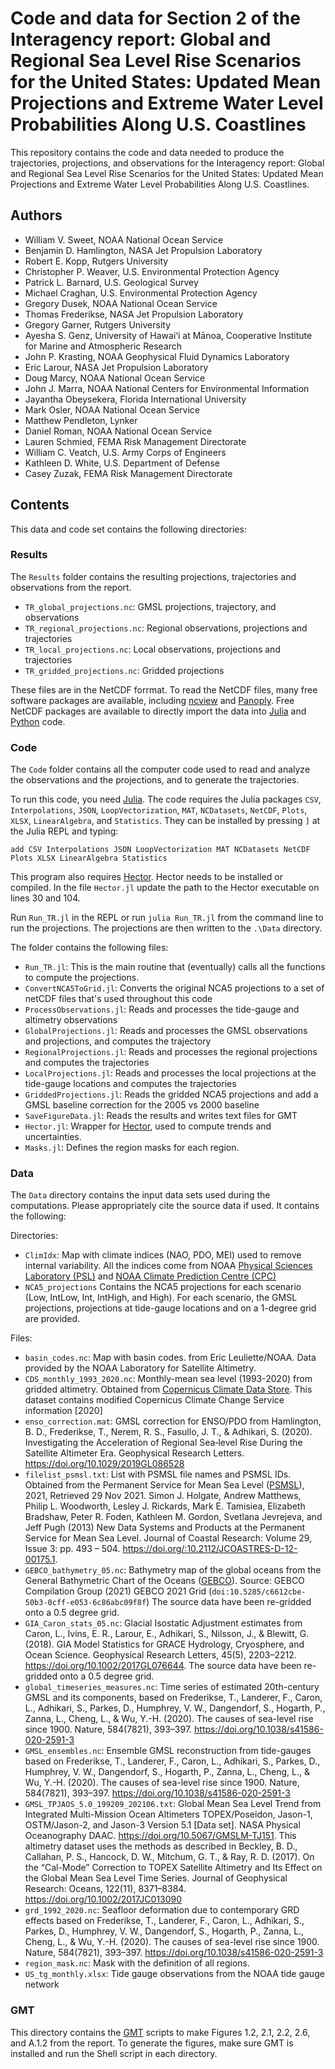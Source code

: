# Code and data for Section 2 of the Interagency report: Global and Regional Sea Level Rise Scenarios for the United States: Updated Mean Projections and Extreme Water Level Probabilities Along U.S. Coastlines
This repository contains the code and data needed to produce the trajectories, projections, and observations for the Interagency report: Global and Regional Sea Level Rise Scenarios for the United States: Updated Mean Projections and Extreme Water Level Probabilities Along U.S. Coastlines.

## Authors
- William V. Sweet, NOAA National Ocean Service 
- Benjamin D. Hamlington, NASA Jet Propulsion Laboratory 
- Robert E. Kopp, Rutgers University 
- Christopher P. Weaver, U.S. Environmental Protection Agency 
- Patrick L. Barnard, U.S. Geological Survey 
- Michael Craghan, U.S. Environmental Protection Agency 
- Gregory Dusek, NOAA National Ocean Service 
- Thomas Frederikse, NASA Jet Propulsion Laboratory 
- Gregory Garner, Rutgers University 
- Ayesha S. Genz, University of Hawai‘i at Mānoa, Cooperative Institute for Marine and Atmospheric Research 
- John P. Krasting, NOAA Geophysical Fluid Dynamics Laboratory 
- Eric Larour, NASA Jet Propulsion Laboratory 
- Doug Marcy, NOAA National Ocean Service 
- John J. Marra, NOAA National Centers for Environmental Information 
- Jayantha Obeysekera, Florida International University 
- Mark Osler, NOAA National Ocean Service 
- Matthew Pendleton, Lynker 
- Daniel Roman, NOAA National Ocean Service 
- Lauren Schmied, FEMA Risk Management Directorate 
- William C. Veatch, U.S. Army Corps of Engineers 
- Kathleen D. White, U.S. Department of Defense 
- Casey Zuzak, FEMA Risk Management Directorate

## Contents
This data and code set contains the following directories:
### Results
The `Results` folder contains the resulting projections, trajectories and observations from the report.

- `TR_global_projections.nc`: GMSL projections, trajectory, and observations 
- `TR_regional_projections.nc`: Regional observations, projections and trajectories 
- `TR_local_projections.nc`: Local observations, projections and trajectories
- `TR_gridded_projections.nc`: Gridded projections

These files are in the NetCDF forrmat. To read the NetCDF files, many free software packages are available, including [ncview](http://meteora.ucsd.edu/~pierce/ncview_home_page.html) and [Panoply](https://www.giss.nasa.gov/tools/panoply/). Free NetCDF packages are available to directly import the data into [Julia](https://github.com/Alexander-Barth/NCDatasets.jl) and [Python](https://unidata.github.io/netcdf4-python/) code.

### Code
The `Code` folder contains all the computer code used to read and analyze the observations and the projections, and to generate the trajectories. 

To run this code, you need [Julia](https://julialang.org/). The code requires the Julia packages `CSV`, `Interpolations`, `JSON`,  `LoopVectorization`,  `MAT`,  `NCDatasets`, `NetCDF`, `Plots`, `XLSX`, `LinearAlgebra`, and `Statistics`. They can be installed by pressing `]` at the Julia REPL and typing:
```
add CSV Interpolations JSON LoopVectorization MAT NCDatasets NetCDF Plots XLSX LinearAlgebra Statistics
```

This program also requires [Hector](http://segal.ubi.pt/hector/). Hector needs to be installed or compiled. In the file `Hector.jl` update the path to the Hector executable on lines 30 and 104. 

Run `Run_TR.jl` in the REPL or run `julia Run_TR.jl` from the command line to run the projections. The projections are then written to the `.\Data` directory. 

The folder contains the following files:
- `Run_TR.jl`: This is the main routine that (eventually) calls all the functions to compute the projections.
- `ConvertNCA5ToGrid.jl`: Converts the original NCA5 projections to a set of netCDF files that's used throughout this code
- `ProcessObservations.jl`: Reads and processes the tide-gauge and altimetry observations
- `GlobalProjections.jl`: Reads and processes the GMSL observations and projections, and computes the trajectory
- `RegionalProjections.jl`: Reads and processes the regional projections and computes the trajectories
- `LocalProjections.jl`: Reads and processes the local projections at the tide-gauge locations and computes the trajectories
- `GriddedProjections.jl`: Reads the gridded NCA5 projections and add a GMSL baseline correction for the 2005 vs 2000 baseline
- `SaveFigureData.jl`: Reads the results and writes text files for GMT
- `Hector.jl`: Wrapper for [Hector](http://segal.ubi.pt/hector/), used to compute trends and uncertainties.
- `Masks.jl`: Defines the region masks for each region.

### Data
The `Data` directory contains the input data sets used during the computations. Please appropriately cite the source data if used. It contains the following:

Directories:
- `ClimIdx`: Map with climate indices (NAO, PDO, MEI) used to remove internal variability. All the indices come from NOAA [Physical Sciences Laboratory (PSL)](https://psl.noaa.gov/data/climateindices/) and [NOAA Climate Prediction Centre (CPC)](https://www.cpc.ncep.noaa.gov/data/teledoc/telecontents.shtml)
- `NCA5_projections` Contains the NCA5 projections for each scenario (Low, IntLow, Int, IntHigh, and High). For each scenario, the GMSL projections, projections at tide-gauge locations and on a 1-degree grid are provided.  

Files:
- `basin_codes.nc`: Map with basin codes. from Eric Leuliette/NOAA. Data provided by the NOAA Laboratory for Satellite Altimetry.
- `CDS_monthly_1993_2020.nc`: Monthly-mean sea level (1993-2020) from gridded altimetry. Obtained from [Copernicus Climate Data Store](https://cds.climate.copernicus.eu/cdsapp#!/dataset/satellite-sea-level-global). This dataset contains modified Copernicus Climate Change Service information [2020]
- `enso_correction.mat`: GMSL correction for ENSO/PDO from Hamlington, B. D., Frederikse, T., Nerem, R. S., Fasullo, J. T., & Adhikari, S. (2020). Investigating the Acceleration of Regional Sea‐level Rise During the Satellite Altimeter Era. Geophysical Research Letters. https://doi.org/10.1029/2019GL086528
- `filelist_psmsl.txt`: List with PSMSL file names and PSMSL IDs. Obtained from the Permanent Service for Mean Sea Level ([PSMSL](http://www.psmsl.org/)), 2021, Retrieved 29 Nov 2021. Simon J. Holgate, Andrew Matthews, Philip L. Woodworth, Lesley J. Rickards, Mark E. Tamisiea, Elizabeth Bradshaw, Peter R. Foden, Kathleen M. Gordon, Svetlana Jevrejeva, and Jeff Pugh (2013) New Data Systems and Products at the Permanent Service for Mean Sea Level. Journal of Coastal Research: Volume 29, Issue 3: pp. 493 – 504. https://doi.org/:10.2112/JCOASTRES-D-12-00175.1.
- `GEBCO_bathymetry_05.nc`: Bathymetry map of the global oceans from the General Bathymetric Chart of the Oceans ([GEBCO](https://www.gebco.net/)). Source: GEBCO Compilation Group (2021) GEBCO 2021 Grid (`doi:10.5285/c6612cbe-50b3-0cff-e053-6c86abc09f8f`) The source data have been re-gridded onto a 0.5 degree grid. 
- `GIA_Caron_stats_05.nc`: Glacial Isostatic Adjustment estimates from Caron, L., Ivins, E. R., Larour, E., Adhikari, S., Nilsson, J., & Blewitt, G. (2018). GIA Model Statistics for GRACE Hydrology, Cryosphere, and Ocean Science. Geophysical Research Letters, 45(5), 2203–2212. <https://doi.org/10.1002/2017GL076644>. The source data have been re-gridded onto a 0.5 degree grid. 
- `global_timeseries_measures.nc`: Time series of estimated 20th-century GMSL and its components, based on Frederikse, T., Landerer, F., Caron, L., Adhikari, S., Parkes, D., Humphrey, V. W., Dangendorf, S., Hogarth, P., Zanna, L., Cheng, L., & Wu, Y.-H. (2020). The causes of sea-level rise since 1900. Nature, 584(7821), 393–397. https://doi.org/10.1038/s41586-020-2591-3
- `GMSL_ensembles.nc`: Ensemble GMSL reconstruction from tide-gauges based on Frederikse, T., Landerer, F., Caron, L., Adhikari, S., Parkes, D., Humphrey, V. W., Dangendorf, S., Hogarth, P., Zanna, L., Cheng, L., & Wu, Y.-H. (2020). The causes of sea-level rise since 1900. Nature, 584(7821), 393–397. https://doi.org/10.1038/s41586-020-2591-3
- `GMSL_TPJAOS_5.0_199209_202106.txt`: Global Mean Sea Level Trend from Integrated Multi-Mission Ocean Altimeters TOPEX/Poseidon, Jason-1, OSTM/Jason-2, and Jason-3 Version 5.1 [Data set]. NASA Physical Oceanography DAAC. https://doi.org/10.5067/GMSLM-TJ151. This altimetry dataset uses the methods as described in Beckley, B. D., Callahan, P. S., Hancock, D. W., Mitchum, G. T., & Ray, R. D. (2017). On the “Cal-Mode” Correction to TOPEX Satellite Altimetry and Its Effect on the Global Mean Sea Level Time Series. Journal of Geophysical Research: Oceans, 122(11), 8371–8384. https://doi.org/10.1002/2017JC013090
- `grd_1992_2020.nc`: Seafloor deformation due to contemporary GRD effects based on Frederikse, T., Landerer, F., Caron, L., Adhikari, S., Parkes, D., Humphrey, V. W., Dangendorf, S., Hogarth, P., Zanna, L., Cheng, L., & Wu, Y.-H. (2020). The causes of sea-level rise since 1900. Nature, 584(7821), 393–397. https://doi.org/10.1038/s41586-020-2591-3
- `region_mask.nc`: Mask with the definition of all regions.
- `US_tg_monthly.xlsx`: Tide gauge observations from the NOAA tide gauge network

### GMT
This directory contains the [GMT](https://www.generic-mapping-tools.org/) scripts to make Figures 1.2, 2.1, 2.2, 2.6, and A.1.2 from the report. To generate the figures, make sure GMT is installed and run the Shell script in each directory. 